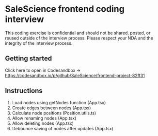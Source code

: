 # SaleScience frontend coding interview

This coding exercise is confidential and should not be shared, posted, or reused outside of the interview process. Please respect your NDA and the integrity of the interview process.

## Getting started

Click here to open in Codesandbox → https://codesandbox.io/p/github/SaleScience/frontend-project-82ff31

## Instructions

1. Load nodes using getNodes function (App.tsx)
2. Create edges between nodes (App.tsx)
3. Calculate node positions (Position.utils.ts)
4. Allow renaming nodes (App.tsx)
5. Allow deleting nodes (App.tsx)
6. Debounce saving of nodes after updates (App.tsx)
